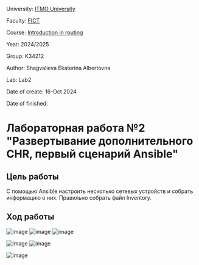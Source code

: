 University: [ITMO University](https://itmo.ru/ru/)

Faculty: [FICT](https://fict.itmo.ru)

Course: [Introduction in routing](https://github.com/itmo-ict-faculty/introduction-in-routing)

Year: 2024/2025

Group: K34212

Author: Shagvalieva Ekaterina Albertovna

Lab: Lab2

Date of create: 16-Oct 2024

Date of finished: 

# Лабораторная работa №2 "Развертывание дополнительного CHR, первый сценарий Ansible"

## Цель работы

С помощью Ansible настроить несколько сетевых устройств и собрать информацию о них. Правильно собрать файл Inventory.

## Ход работы



![image](https://github.com/user-attachments/assets/c34b8f5f-022f-460c-a65b-364a71c8b471)
![image](https://github.com/user-attachments/assets/701b2ae3-edbc-4d88-a05d-e46a4ec5a014)
![image](https://github.com/user-attachments/assets/69accc23-a7f7-4a21-b2d6-39cfa6ce0e85)

![image](https://github.com/user-attachments/assets/356f13fe-3f2a-4f72-a6fa-1361e00ed226)
![image](https://github.com/user-attachments/assets/e26415f0-4b52-4e9d-a354-ef10135af657)


![image](https://github.com/user-attachments/assets/956699b2-780b-495f-82a2-77d9b4f714de)





